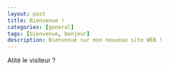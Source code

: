```yaml
---
layout: post
title: Bienvenue !
categories: [general]
tags: [bienvenue, bonjour]
description: Bienvenue sur mon nouveau site WEB !
---
```


Atité le visiteur ?
